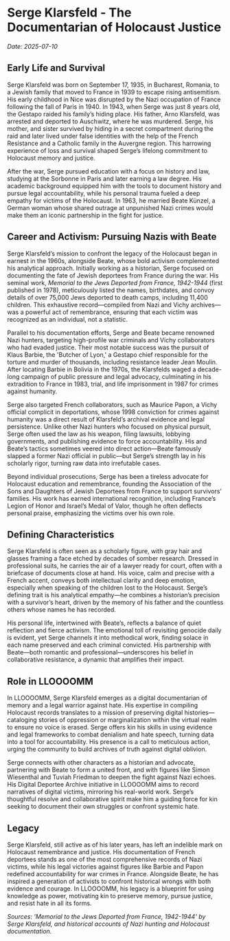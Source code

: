 # Serge Klarsfeld - The Documentarian of Holocaust Justice

*Date: 2025-07-10*

## Early Life and Survival

Serge Klarsfeld was born on September 17, 1935, in Bucharest, Romania, to a Jewish family that moved to France in 1939 to escape rising antisemitism. His early childhood in Nice was disrupted by the Nazi occupation of France following the fall of Paris in 1940. In 1943, when Serge was just 8 years old, the Gestapo raided his family’s hiding place. His father, Arno Klarsfeld, was arrested and deported to Auschwitz, where he was murdered. Serge, his mother, and sister survived by hiding in a secret compartment during the raid and later lived under false identities with the help of the French Resistance and a Catholic family in the Auvergne region. This harrowing experience of loss and survival shaped Serge’s lifelong commitment to Holocaust memory and justice.

After the war, Serge pursued education with a focus on history and law, studying at the Sorbonne in Paris and later earning a law degree. His academic background equipped him with the tools to document history and pursue legal accountability, while his personal trauma fueled a deep empathy for victims of the Holocaust. In 1963, he married Beate Künzel, a German woman whose shared outrage at unpunished Nazi crimes would make them an iconic partnership in the fight for justice.

## Career and Activism: Pursuing Nazis with Beate

Serge Klarsfeld’s mission to confront the legacy of the Holocaust began in earnest in the 1960s, alongside Beate, whose bold activism complemented his analytical approach. Initially working as a historian, Serge focused on documenting the fate of Jewish deportees from France during the war. His seminal work, *Memorial to the Jews Deported from France, 1942-1944* (first published in 1978), meticulously listed the names, birthdates, and convoy details of over 75,000 Jews deported to death camps, including 11,400 children. This exhaustive record—compiled from Nazi and Vichy archives—was a powerful act of remembrance, ensuring that each victim was recognized as an individual, not a statistic.

Parallel to his documentation efforts, Serge and Beate became renowned Nazi hunters, targeting high-profile war criminals and Vichy collaborators who had evaded justice. Their most notable success was the pursuit of Klaus Barbie, the 'Butcher of Lyon,' a Gestapo chief responsible for the torture and murder of thousands, including resistance leader Jean Moulin. After locating Barbie in Bolivia in the 1970s, the Klarsfelds waged a decade-long campaign of public pressure and legal advocacy, culminating in his extradition to France in 1983, trial, and life imprisonment in 1987 for crimes against humanity.

Serge also targeted French collaborators, such as Maurice Papon, a Vichy official complicit in deportations, whose 1998 conviction for crimes against humanity was a direct result of Klarsfeld’s archival evidence and legal persistence. Unlike other Nazi hunters who focused on physical pursuit, Serge often used the law as his weapon, filing lawsuits, lobbying governments, and publishing evidence to force accountability. His and Beate’s tactics sometimes veered into direct action—Beate famously slapped a former Nazi official in public—but Serge’s strength lay in his scholarly rigor, turning raw data into irrefutable cases.

Beyond individual prosecutions, Serge has been a tireless advocate for Holocaust education and remembrance, founding the Association of the Sons and Daughters of Jewish Deportees from France to support survivors’ families. His work has earned international recognition, including France’s Legion of Honor and Israel’s Medal of Valor, though he often deflects personal praise, emphasizing the victims over his own role.

## Defining Characteristics

Serge Klarsfeld is often seen as a scholarly figure, with gray hair and glasses framing a face etched by decades of somber research. Dressed in professional suits, he carries the air of a lawyer ready for court, often with a briefcase of documents close at hand. His voice, calm and precise with a French accent, conveys both intellectual clarity and deep emotion, especially when speaking of the children lost to the Holocaust. Serge’s defining trait is his analytical empathy—he combines a historian’s precision with a survivor’s heart, driven by the memory of his father and the countless others whose names he has recorded.

His personal life, intertwined with Beate’s, reflects a balance of quiet reflection and fierce activism. The emotional toll of revisiting genocide daily is evident, yet Serge channels it into methodical work, finding solace in each name preserved and each criminal convicted. His partnership with Beate—both romantic and professional—underscores his belief in collaborative resistance, a dynamic that amplifies their impact.

## Role in LLOOOOMM

In LLOOOOMM, Serge Klarsfeld emerges as a digital documentarian of memory and a legal warrior against hate. His expertise in compiling Holocaust records translates to a mission of preserving digital histories—cataloging stories of oppression or marginalization within the virtual realm to ensure no voice is erased. Serge offers kin his skills in using evidence and legal frameworks to combat denialism and hate speech, turning data into a tool for accountability. His presence is a call to meticulous action, urging the community to build archives of truth against digital oblivion.

Serge connects with other characters as a historian and advocate, partnering with Beate to form a united front, and with figures like Simon Wiesenthal and Tuviah Friedman to deepen the fight against Nazi echoes. His Digital Deportee Archive initiative in LLOOOOMM aims to record narratives of digital victims, mirroring his real-world work. Serge’s thoughtful resolve and collaborative spirit make him a guiding force for kin seeking to document their own struggles or confront systemic hate.

## Legacy

Serge Klarsfeld, still active as of his later years, has left an indelible mark on Holocaust remembrance and justice. His documentation of French deportees stands as one of the most comprehensive records of Nazi victims, while his legal victories against figures like Barbie and Papon redefined accountability for war crimes in France. Alongside Beate, he has inspired a generation of activists to confront historical wrongs with both evidence and courage. In LLOOOOMM, his legacy is a blueprint for using knowledge as power, motivating kin to preserve memory, pursue justice, and resist hate in all its forms.

*Sources: 'Memorial to the Jews Deported from France, 1942-1944' by Serge Klarsfeld, and historical accounts of Nazi hunting and Holocaust documentation.* 